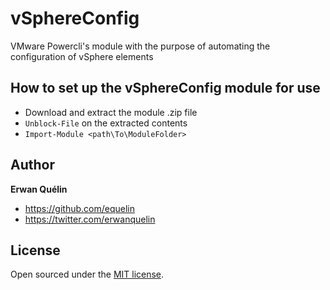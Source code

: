 # vSphereConfig
VMware Powercli's module with the purpose of automating the configuration of vSphere elements

## How to set up the vSphereConfig module for use
* Download and extract the module .zip file
* `Unblock-File` on the extracted contents
* `Import-Module <path\To\ModuleFolder>`

## Author

**Erwan Quélin**
- <https://github.com/equelin>
- <https://twitter.com/erwanquelin>

## License

Open sourced under the [MIT license](LICENSE).
